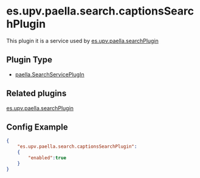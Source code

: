 ---
---

# es.upv.paella.search.captionsSearchPlugin

This plugin it is a service used by [es.upv.paella.searchPlugin](es.upv.paella.searchPlugin.md)


## Plugin Type

- [paella.SearchServicePlugIn](../../developers/plugin_types.md)

## Related plugins

[es.upv.paella.searchPlugin](es.upv.paella.searchPlugin.md)

## Config Example

```json
{
	"es.upv.paella.search.captionsSearchPlugin":
	{
		"enabled":true
	}
}
```
